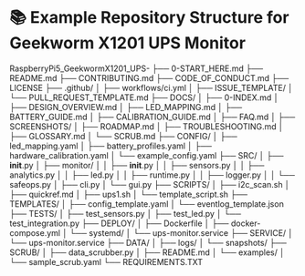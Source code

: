 # 📚 Example Repository Structure for Geekworm X1201 UPS Monitor

RaspberryPi5_GeekwormX1201_UPS-
├── 0-START_HERE.md
├── README.md
├── CONTRIBUTING.md
├── CODE_OF_CONDUCT.md
├── LICENSE
├── .github/
│   ├── workflows/ci.yml
│   ├── ISSUE_TEMPLATE/
│   └── PULL_REQUEST_TEMPLATE.md
├── DOCS/
│   ├── 0-INDEX.md
│   ├── DESIGN_OVERVIEW.md
│   ├── LED_MAPPING.md
│   ├── BATTERY_GUIDE.md
│   ├── CALIBRATION_GUIDE.md
│   ├── FAQ.md
│   ├── SCREENSHOTS/
│   ├── ROADMAP.md
│   ├── TROUBLESHOOTING.md
│   ├── GLOSSARY.md
│   └── SCRUB.md
├── CONFIG/
│   ├── led_mapping.yaml
│   ├── battery_profiles.yaml
│   ├── hardware_calibration.yaml
│   └── example_config.yaml
├── SRC/
│   ├── __init__.py
│   ├── monitor/
│   │   ├── __init__.py
│   │   ├── sensors.py
│   │   ├── analytics.py
│   │   ├── led.py
│   │   ├── runtime.py
│   │   ├── logger.py
│   │   └── safeops.py
│   ├── cli.py
│   └── gui.py
├── SCRIPTS/
│   ├── i2c_scan.sh
│   ├── quickref.md
│   ├── ups1.sh
│   └── template_script.sh
├── TEMPLATES/
│   ├── config_template.yaml
│   └── eventlog_template.json
├── TESTS/
│   ├── test_sensors.py
│   ├── test_led.py
│   └── test_integration.py
├── DEPLOY/
│   ├── Dockerfile
│   ├── docker-compose.yml
│   └── systemd/
│       └── ups-monitor.service
├── SERVICE/
│   └── ups-monitor.service
├── DATA/
│   ├── logs/
│   └── snapshots/
├── SCRUB/
│   ├── data_scrubber.py
│   ├── README.md
│   └── examples/
│       └── sample_scrub.yaml
└── REQUIREMENTS.TXT